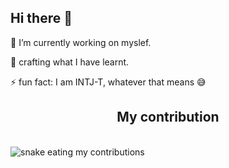 ## Hi there 👋

<!--
**justmejmp/justmejmp** is a ✨ _special_ ✨ repository because its `README.md` (this file) appears on your GitHub profile.

Here are some ideas to get you started:

 🔭 I’m currently working on myslef :)  crafting what I have learnt
- 🌱 I’m currently learning ...
- 👯 I’m looking to collaborate on ...
- 🤔 I’m looking for help with ...
- 💬 Ask me about ...
- 📫 How to reach me: ...
- 😄 Pronouns: ...
- ⚡ Fun fact: ...
-->
 🔭 I’m currently working on myslef.
 
 🐝  crafting what I have learnt. 
 
 ⚡ fun fact: I am INTJ-T, whatever that means 😅
 
 
 <dic align ="center">
 <h2>My contribution</h2>
 <br><img alt="snake eating my contributions" src="https://raw.githubusercontent.com/justmejmp/justmejmp/output/github-contribution-grid-snake.svg"/>
 </br><br/><br/>
 </div>
